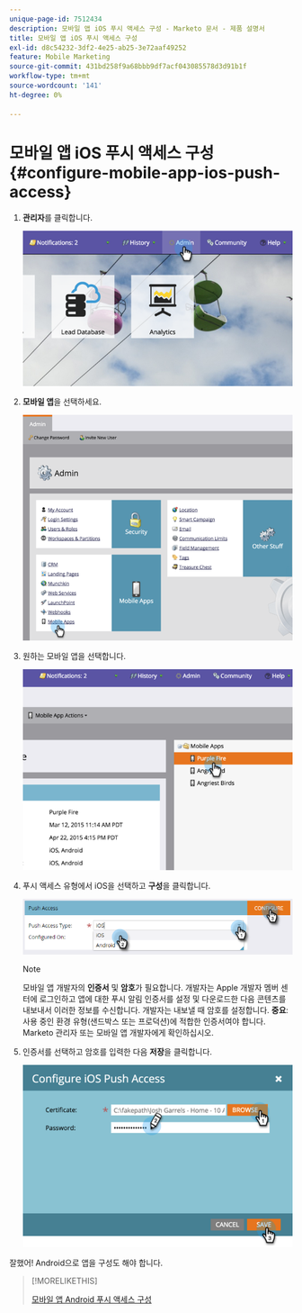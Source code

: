 ```yaml
---
unique-page-id: 7512434
description: 모바일 앱 iOS 푸시 액세스 구성 - Marketo 문서 - 제품 설명서
title: 모바일 앱 iOS 푸시 액세스 구성
exl-id: d8c54232-3df2-4e25-ab25-3e72aaf49252
feature: Mobile Marketing
source-git-commit: 431bd258f9a68bbb9df7acf043085578d3d91b1f
workflow-type: tm+mt
source-wordcount: '141'
ht-degree: 0%

---
```


# 모바일 앱 iOS 푸시 액세스 구성 {#configure-mobile-app-ios-push-access}

1. **관리자**&#x200B;를 클릭합니다.

   ![](assets/image2015-4-22-16-3a12-3a32.png)

1. **모바일 앱**&#x200B;을 선택하세요.

   ![](assets/image2015-4-22-16-3a14-3a29.png)

1. 원하는 모바일 앱을 선택합니다.

   ![](assets/image2015-4-22-16-3a33-3a19.png)

1. 푸시 액세스 유형에서 iOS을 선택하고 **구성**&#x200B;을 클릭합니다.

   ![](assets/image2016-6-10-11-3a37-3a9.png)

   >[!NOTE]
   >
   >모바일 앱 개발자의 **인증서** 및 **암호**&#x200B;가 필요합니다. 개발자는 Apple 개발자 멤버 센터에 로그인하고 앱에 대한 푸시 알림 인증서를 설정 및 다운로드한 다음 콘텐츠를 내보내서 이러한 정보를 수신합니다. 개발자는 내보낼 때 암호를 설정합니다. **중요**: 사용 중인 환경 유형(샌드박스 또는 프로덕션)에 적합한 인증서여야 합니다. Marketo 관리자 또는 모바일 앱 개발자에게 확인하십시오.

1. 인증서를 선택하고 암호를 입력한 다음 **저장**&#x200B;을 클릭합니다.

   ![](assets/image2015-4-22-17-3a19-3a18.png)

잘했어! Android으로 앱을 구성도 해야 합니다.

>[!MORELIKETHIS]
>
>[모바일 앱 Android 푸시 액세스 구성](/help/marketo/product-docs/mobile-marketing/admin/configure-mobile-app-android-push-access.md)
